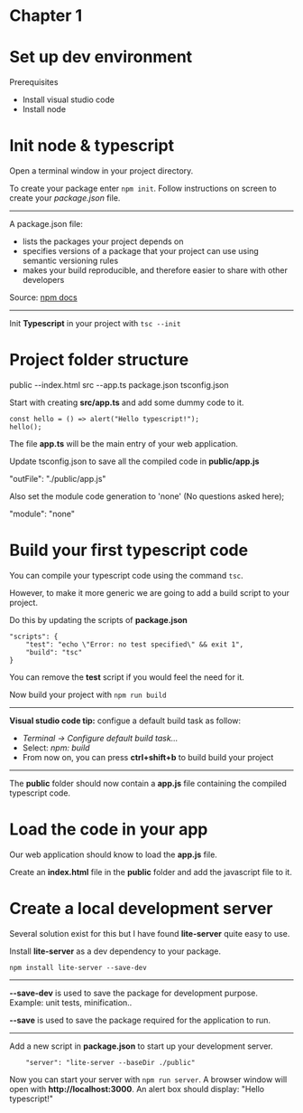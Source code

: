 # Chapter 1

# Set up dev environment

Prerequisites
  - Install visual studio code
  - Install node

# Init node & typescript

Open a terminal window in your project directory.

To create your package enter `npm init`. Follow instructions on screen to create your *package.json* file.

---
A package.json file:
* lists the packages your project depends on
* specifies versions of a package that your project can use using semantic versioning rules
* makes your build reproducible, and therefore easier to share with other developers

Source: [npm docs](https://docs.npmjs.com/creating-a-package-json-file)

---
Init **Typescript** in your project with `tsc --init`

# Project folder structure

public
--index.html
src
--app.ts
package.json
tsconfig.json

Start with creating **src/app.ts** and add some dummy code to it.

```
const hello = () => alert("Hello typescript!");
hello();
```

The file **app.ts** will be the main entry of your web application.

Update tsconfig.json to save all the compiled code in **public/app.js**

"outFile": "./public/app.js"

Also set the module code generation to 'none' (No questions asked here);

"module": "none"

# Build your first typescript code
You can compile your typescript code using the command `tsc`. 

However, to make it more generic we are going to add a build script to your project.

Do this by updating the scripts of **package.json**

```
"scripts": {
    "test": "echo \"Error: no test specified\" && exit 1",
    "build": "tsc"
}
```

You can remove the **test** script if you would feel the need for it.

Now build your project with `npm run build`

---

**Visual studio code tip:** configue a default build task as follow:
* *Terminal -> Configure default build task...*
* Select: *npm: build*
* From now on, you can press **ctrl+shift+b** to build build your project

---

The **public** folder should now contain a **app.js** file containing the compiled typescript code.

# Load the code in your app
Our web application should know to load the **app.js** file.

Create an **index.html** file in the **public** folder and add the javascript file to it.

# Create a local development server
Several solution exist for this but I have found **lite-server** quite easy to use.

Install **lite-server** as a dev dependency to your package.

```
npm install lite-server --save-dev
```

---

**--save-dev** is used to save the package for development purpose. Example: unit tests, minification..

**--save** is used to save the package required for the application to run.

---

Add a new script in **package.json** to start up your development server.

```
    "server": "lite-server --baseDir ./public"
```

Now you can start your server with `npm run server`. A browser window will open with **http://localhost:3000**. An alert box should display: "Hello typescript!"
